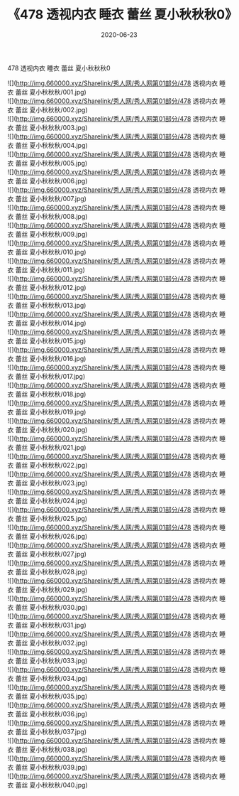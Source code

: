 ﻿---
layout: post
title:  《478 透视内衣 睡衣 蕾丝 夏小秋秋秋0》
date:   2020-06-23
img: http://img.660000.xyz/Sharelink/秀人网/秀人网第01部分/478 透视内衣 睡衣 蕾丝 夏小秋秋秋0/000.jpg
categories: [美女, 清纯, 唯美]
---

478 透视内衣 睡衣 蕾丝 夏小秋秋秋0

  ![](http://img.660000.xyz/Sharelink/秀人网/秀人网第01部分/478 透视内衣 睡衣 蕾丝 夏小秋秋秋/001.jpg) <br> ![](http://img.660000.xyz/Sharelink/秀人网/秀人网第01部分/478 透视内衣 睡衣 蕾丝 夏小秋秋秋/002.jpg) <br> ![](http://img.660000.xyz/Sharelink/秀人网/秀人网第01部分/478 透视内衣 睡衣 蕾丝 夏小秋秋秋/003.jpg) <br> ![](http://img.660000.xyz/Sharelink/秀人网/秀人网第01部分/478 透视内衣 睡衣 蕾丝 夏小秋秋秋/004.jpg) <br> ![](http://img.660000.xyz/Sharelink/秀人网/秀人网第01部分/478 透视内衣 睡衣 蕾丝 夏小秋秋秋/005.jpg) <br> ![](http://img.660000.xyz/Sharelink/秀人网/秀人网第01部分/478 透视内衣 睡衣 蕾丝 夏小秋秋秋/006.jpg) <br> ![](http://img.660000.xyz/Sharelink/秀人网/秀人网第01部分/478 透视内衣 睡衣 蕾丝 夏小秋秋秋/007.jpg) <br> ![](http://img.660000.xyz/Sharelink/秀人网/秀人网第01部分/478 透视内衣 睡衣 蕾丝 夏小秋秋秋/008.jpg) <br> ![](http://img.660000.xyz/Sharelink/秀人网/秀人网第01部分/478 透视内衣 睡衣 蕾丝 夏小秋秋秋/009.jpg) <br> ![](http://img.660000.xyz/Sharelink/秀人网/秀人网第01部分/478 透视内衣 睡衣 蕾丝 夏小秋秋秋/010.jpg) <br> ![](http://img.660000.xyz/Sharelink/秀人网/秀人网第01部分/478 透视内衣 睡衣 蕾丝 夏小秋秋秋/011.jpg) <br> ![](http://img.660000.xyz/Sharelink/秀人网/秀人网第01部分/478 透视内衣 睡衣 蕾丝 夏小秋秋秋/012.jpg) <br> ![](http://img.660000.xyz/Sharelink/秀人网/秀人网第01部分/478 透视内衣 睡衣 蕾丝 夏小秋秋秋/013.jpg) <br> ![](http://img.660000.xyz/Sharelink/秀人网/秀人网第01部分/478 透视内衣 睡衣 蕾丝 夏小秋秋秋/014.jpg) <br> ![](http://img.660000.xyz/Sharelink/秀人网/秀人网第01部分/478 透视内衣 睡衣 蕾丝 夏小秋秋秋/015.jpg) <br> ![](http://img.660000.xyz/Sharelink/秀人网/秀人网第01部分/478 透视内衣 睡衣 蕾丝 夏小秋秋秋/016.jpg) <br> ![](http://img.660000.xyz/Sharelink/秀人网/秀人网第01部分/478 透视内衣 睡衣 蕾丝 夏小秋秋秋/017.jpg) <br> ![](http://img.660000.xyz/Sharelink/秀人网/秀人网第01部分/478 透视内衣 睡衣 蕾丝 夏小秋秋秋/018.jpg) <br> ![](http://img.660000.xyz/Sharelink/秀人网/秀人网第01部分/478 透视内衣 睡衣 蕾丝 夏小秋秋秋/019.jpg) <br> ![](http://img.660000.xyz/Sharelink/秀人网/秀人网第01部分/478 透视内衣 睡衣 蕾丝 夏小秋秋秋/020.jpg) <br> ![](http://img.660000.xyz/Sharelink/秀人网/秀人网第01部分/478 透视内衣 睡衣 蕾丝 夏小秋秋秋/021.jpg) <br> ![](http://img.660000.xyz/Sharelink/秀人网/秀人网第01部分/478 透视内衣 睡衣 蕾丝 夏小秋秋秋/022.jpg) <br> ![](http://img.660000.xyz/Sharelink/秀人网/秀人网第01部分/478 透视内衣 睡衣 蕾丝 夏小秋秋秋/023.jpg) <br> ![](http://img.660000.xyz/Sharelink/秀人网/秀人网第01部分/478 透视内衣 睡衣 蕾丝 夏小秋秋秋/024.jpg) <br> ![](http://img.660000.xyz/Sharelink/秀人网/秀人网第01部分/478 透视内衣 睡衣 蕾丝 夏小秋秋秋/025.jpg) <br> ![](http://img.660000.xyz/Sharelink/秀人网/秀人网第01部分/478 透视内衣 睡衣 蕾丝 夏小秋秋秋/026.jpg) <br> ![](http://img.660000.xyz/Sharelink/秀人网/秀人网第01部分/478 透视内衣 睡衣 蕾丝 夏小秋秋秋/027.jpg) <br> ![](http://img.660000.xyz/Sharelink/秀人网/秀人网第01部分/478 透视内衣 睡衣 蕾丝 夏小秋秋秋/028.jpg) <br> ![](http://img.660000.xyz/Sharelink/秀人网/秀人网第01部分/478 透视内衣 睡衣 蕾丝 夏小秋秋秋/029.jpg) <br> ![](http://img.660000.xyz/Sharelink/秀人网/秀人网第01部分/478 透视内衣 睡衣 蕾丝 夏小秋秋秋/030.jpg) <br> ![](http://img.660000.xyz/Sharelink/秀人网/秀人网第01部分/478 透视内衣 睡衣 蕾丝 夏小秋秋秋/031.jpg) <br> ![](http://img.660000.xyz/Sharelink/秀人网/秀人网第01部分/478 透视内衣 睡衣 蕾丝 夏小秋秋秋/032.jpg) <br> ![](http://img.660000.xyz/Sharelink/秀人网/秀人网第01部分/478 透视内衣 睡衣 蕾丝 夏小秋秋秋/033.jpg) <br> ![](http://img.660000.xyz/Sharelink/秀人网/秀人网第01部分/478 透视内衣 睡衣 蕾丝 夏小秋秋秋/034.jpg) <br> ![](http://img.660000.xyz/Sharelink/秀人网/秀人网第01部分/478 透视内衣 睡衣 蕾丝 夏小秋秋秋/035.jpg) <br> ![](http://img.660000.xyz/Sharelink/秀人网/秀人网第01部分/478 透视内衣 睡衣 蕾丝 夏小秋秋秋/036.jpg) <br> ![](http://img.660000.xyz/Sharelink/秀人网/秀人网第01部分/478 透视内衣 睡衣 蕾丝 夏小秋秋秋/037.jpg) <br> ![](http://img.660000.xyz/Sharelink/秀人网/秀人网第01部分/478 透视内衣 睡衣 蕾丝 夏小秋秋秋/038.jpg) <br> ![](http://img.660000.xyz/Sharelink/秀人网/秀人网第01部分/478 透视内衣 睡衣 蕾丝 夏小秋秋秋/039.jpg) <br> ![](http://img.660000.xyz/Sharelink/秀人网/秀人网第01部分/478 透视内衣 睡衣 蕾丝 夏小秋秋秋/040.jpg) <br>